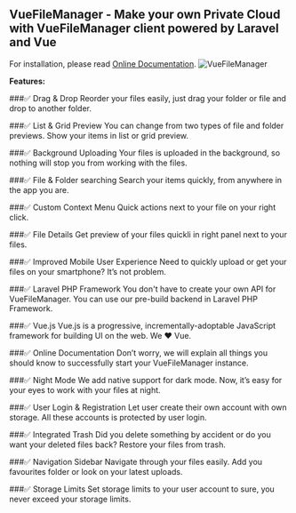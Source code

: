 ## VueFileManager - Make your own Private Cloud with VueFileManager client powered by Laravel and Vue
For installation, please read [Online Documentation](https://vuefilemanager.hi5ve.digital/docs/).
![VueFileManager](https://vuefilemanager.hi5ve.digital/assets/images/vue-file-manager-in-devices-dark.png)

**Features:**

###✅ Drag & Drop
Reorder your files easily, just drag your folder or file and drop to another folder.

###✅ List & Grid Preview
You can change from two types of file and folder previews. Show your items in list or grid preview.

###✅ Background Uploading
Your files is uploaded in the background, so nothing will stop you from working with the files.

###✅ File & Folder searching
Search your items quickly, from anywhere in the app you are.

###✅ Custom Context Menu
Quick actions next to your file on your right click.

###✅ File Details
Get preview of your files quickli in right panel next to your files.

###✅ Improved Mobile User Experience
Need to quickly upload or get your files on your smartphone? It’s not problem.

###✅ Laravel PHP Framework
You don't have to create your own API for VueFileManager. You can use our pre-build backend in Laravel PHP Framework.

###✅ Vue.js
Vue.js is a progressive, incrementally-adoptable JavaScript framework for building UI on the web. We ❤️ Vue.

###✅ Online Documentation
Don’t worry, we will explain all things you should know to successfully start your VueFileManager instance.

###✅ Night Mode
We add native support for dark mode. Now, it’s easy for your eyes to work with your files at night.

###✅ User Login & Registration
Let user create their own account with own storage. All these accounts is protected by user login.

###✅ Integrated Trash
Did you delete something by accident or do you want your deleted files back? Restore your files from trash.

###✅ Navigation Sidebar
Navigate through your files easily. Add you favourites folder or look on your latest uploads. 

###✅ Storage Limits
Set storage limits to your user account to sure, you never exceed your storage limits.